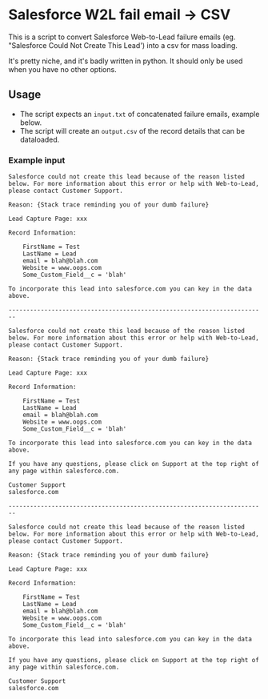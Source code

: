 # Salesforce W2L fail email -> CSV

This is a script to convert Salesforce Web-to-Lead failure emails (eg. "Salesforce Could Not Create This Lead') into a csv for mass loading.

It's pretty niche, and it's badly written in python. It should only be used when you have no other options.


## Usage

* The script expects an `input.txt` of concatenated failure emails, example below.
* The script will create an `output.csv` of the record details that can be dataloaded.


### Example input

```
Salesforce could not create this lead because of the reason listed below. For more information about this error or help with Web-to-Lead, please contact Customer Support.

Reason: {Stack trace reminding you of your dumb failure}

Lead Capture Page: xxx

Record Information:

    FirstName = Test
    LastName = Lead 
    email = blah@blah.com
    Website = www.oops.com
    Some_Custom_Field__c = 'blah'

To incorporate this lead into salesforce.com you can key in the data above.

------------------------------------------------------------------------

Salesforce could not create this lead because of the reason listed below. For more information about this error or help with Web-to-Lead, please contact Customer Support.

Reason: {Stack trace reminding you of your dumb failure}

Lead Capture Page: xxx

Record Information:

    FirstName = Test
    LastName = Lead 
    email = blah@blah.com
    Website = www.oops.com
    Some_Custom_Field__c = 'blah'

To incorporate this lead into salesforce.com you can key in the data above.

If you have any questions, please click on Support at the top right of any page within salesforce.com.

Customer Support
salesforce.com

------------------------------------------------------------------------

Salesforce could not create this lead because of the reason listed below. For more information about this error or help with Web-to-Lead, please contact Customer Support.

Reason: {Stack trace reminding you of your dumb failure}

Lead Capture Page: xxx

Record Information:

    FirstName = Test
    LastName = Lead 
    email = blah@blah.com
    Website = www.oops.com
    Some_Custom_Field__c = 'blah'

To incorporate this lead into salesforce.com you can key in the data above.

If you have any questions, please click on Support at the top right of any page within salesforce.com.

Customer Support
salesforce.com
